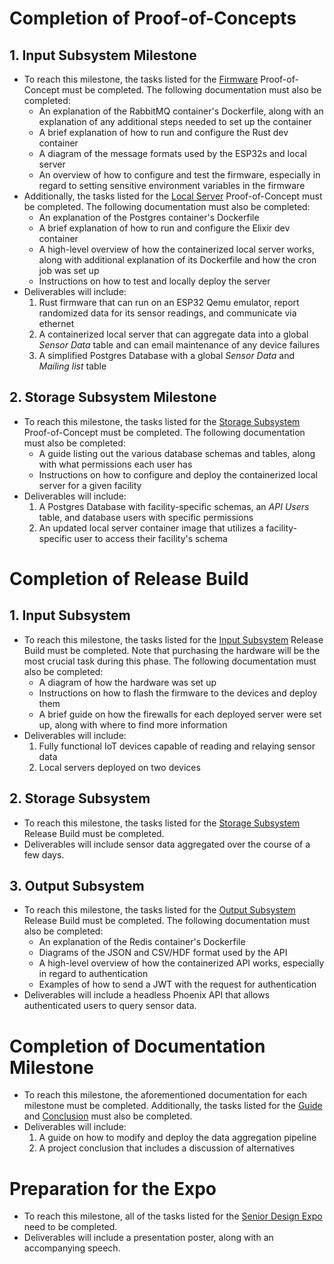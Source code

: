 # Completion of Proof-of-Concepts
## 1. Input Subsystem Milestone
- To reach this milestone, the tasks listed for the [Firmware](./Tasklist.md#1a-firmware) Proof-of-Concept must be completed. The following documentation must also be completed:
	- An explanation of the RabbitMQ container's Dockerfile, along with an explanation of any additional steps needed to set up the container
	- A brief explanation of how to run and configure the Rust dev container
	- A diagram of the message formats used by the ESP32s and local server
	- An overview of how to configure and test the firmware, especially in regard to setting sensitive environment variables in the firmware
- Additionally, the tasks listed for the [Local Server](./Tasklist.md#1b-local-server) Proof-of-Concept must be completed. The following documentation must also be completed:
	- An explanation of the Postgres container's Dockerfile
	- A brief explanation of how to run and configure the Elixir dev container
	- A high-level overview of how the containerized local server works, along with additional explanation of its Dockerfile and how the cron job was set up
	- Instructions on how to test and locally deploy the server
- Deliverables will include:
	1. Rust firmware that can run on an ESP32 Qemu emulator, report randomized data for its sensor readings, and communicate via ethernet
	2. A containerized local server that can aggregate data into a global *Sensor Data* table and can email maintenance of any device failures
	3. A simplified Postgres Database with a global *Sensor Data* and *Mailing list* table
	
## 2. Storage Subsystem Milestone
- To reach this milestone, the tasks listed for the [Storage Subsystem](./Tasklist.md#2-storage-subsystem) Proof-of-Concept must be completed. The following documentation must also be completed:
	- A guide listing out the various database schemas and tables, along with what permissions each user has
	- Instructions on how to configure and deploy the containerized local server for a given facility
- Deliverables will include:
	1. A Postgres Database with facility-specific schemas, an *API Users* table, and database users with specific permissions
	2. An updated local server container image that utilizes a facility-specific user to access their facility's schema

# Completion of Release Build
## 1. Input Subsystem
- To reach this milestone, the tasks listed for the [Input Subsystem](./Tasklist.md#1-input-subsystem-1) Release Build must be completed. Note that purchasing the hardware will be the most crucial task during this phase. The following documentation must also be completed:
	- A diagram of how the hardware was set up
	- Instructions on how to flash the firmware to the devices and deploy them
	- A brief guide on how the firewalls for each deployed server were set up, along with where to find more information
- Deliverables will include:
	1. Fully functional IoT devices capable of reading and relaying sensor data
	2. Local servers deployed on two devices 

## 2. Storage Subsystem
- To reach this milestone, the tasks listed for the [Storage Subsystem](./Tasklist.md#2-storage-subsystem-1) Release Build must be completed.
- Deliverables will include sensor data aggregated over the course of a few days.

## 3. Output Subsystem
- To reach this milestone, the tasks listed for the [Output Subsystem](./Tasklist.md#3-output-subsystem) Release Build must be completed. The following documentation must also be completed:
	- An explanation of the Redis container's Dockerfile
	- Diagrams of the JSON and CSV/HDF format used by the API
	- A high-level overview of how the containerized API works, especially in regard to authentication
	- Examples of how to send a JWT with the request for authentication
- Deliverables will include a headless Phoenix API that allows authenticated users to query sensor data.

# Completion of Documentation Milestone
- To reach this milestone, the aforementioned documentation for each milestone must be completed. Additionally, the tasks listed for the [Guide](./Tasklist.md#1-guide) and [Conclusion](./Tasklist.md#2-conclusion-and-discussion-of-alternatives) must also be completed.
- Deliverables will include:
	1. A guide on how to modify and deploy the data aggregation pipeline
	2. A project conclusion that includes a discussion of alternatives
  
# Preparation for the Expo
- To reach this milestone, all of the tasks listed for the [Senior Design Expo](./Tasklist.md#senior-design-expo) need to be completed.
- Deliverables will include a presentation poster, along with an accompanying speech.